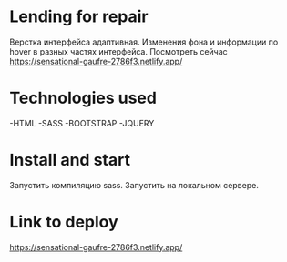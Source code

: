 # Lending for repair

Верстка интерфейса адаптивная. Изменения фона и информации по hover в разных частях интерфейса.
Посмотреть сейчас https://sensational-gaufre-2786f3.netlify.app/

# Technologies used

-HTML
-SASS
-BOOTSTRAP
-JQUERY

# Install and start

Запустить компиляцию sass. Запустить на локальном сервере.

# Link to deploy
https://sensational-gaufre-2786f3.netlify.app/
